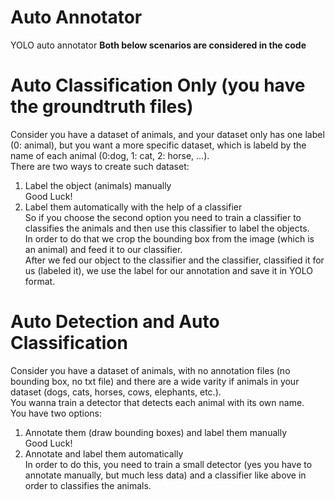 # Auto Annotator
YOLO auto annotator
**Both below scenarios are considered in the code**  

# Auto Classification Only (you have the groundtruth files)
Consider you have a dataset of animals, and your dataset only has one label (0: animal), but you want a more specific dataset, which is labeld by the name of each animal (0:dog, 1: cat, 2: horse, ...).  
There are two ways to create such dataset:  
1. Label the object (animals) manually  
Good Luck!
3. Label them automatically with the help of a classifier  
So if you choose the second option you need to train a classifier to classifies the animals and then use this classifier to label the objects.  
In order to do that we crop the bounding box from the image (which is an animal) and feed it to our classifier.  
After we fed our object to the classifier and the classifier, classified it for us (labeled it), we use the label for our annotation and save it in YOLO format.
  
# Auto Detection and Auto Classification
Consider you have a dataset of animals, with no annotation files (no bounding box, no txt file) and there are a wide varity if animals in your dataset (dogs, cats, horses, cows, elephants, etc.).  
You wanna train a detector that detects each animal with its own name.  
You have two options:
1. Annotate them (draw bounding boxes) and label them manually  
Good Luck!
2. Annotate and label them automatically  
In order to do this, you need to train a small detector (yes you have to annotate manually, but much less data) and a classifier like above in order to classifies the animals.
